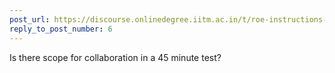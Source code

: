```yaml
---
post_url: https://discourse.onlinedegree.iitm.ac.in/t/roe-instructions-request/168142/7
reply_to_post_number: 6
---
```

Is there scope for collaboration in a 45 minute test?